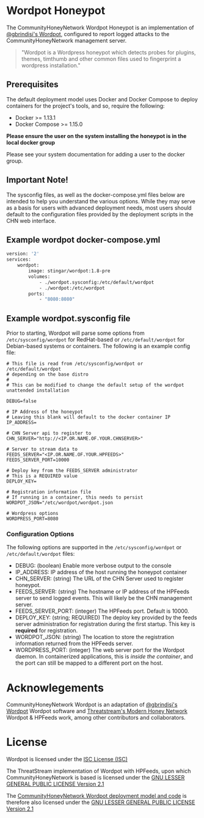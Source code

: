 Wordpot Honeypot
================
The CommunityHoneyNetwork Wordpot Honeypot is an implementation of [@gbrindisi's Wordpot](https://github.com/gbrindisi/wordpot), configured to report logged attacks to the CommunityHoneyNetwork management server.

> "Wordpot is a Wordpress honeypot which detects probes for plugins, themes, timthumb and other common files used to fingerprint a wordpress installation."

## Prerequisites

The default deployment model uses Docker and Docker Compose to deploy containers for the project's tools, and so, require the following:

* Docker >= 1.13.1
* Docker Compose >= 1.15.0

**Please ensure the user on the system installing the honeypot is in the local
 docker group**
 
 Please see your system documentation for adding a user to the docker group.

## Important Note!
The sysconfig files, as well as the docker-compose.yml files below are intended 
to help you understand the various options. While they may serve as a basis 
for users with advanced deployment needs, most users should default to the 
configuration files provided by the deployment scripts in the CHN web interface.

## Example wordpot docker-compose.yml
```dockerfile
version: '2'
services:
    wordpot:
        image: stingar/wordpot:1.8-pre
        volumes:
            - ./wordpot.sysconfig:/etc/default/wordpot
            - ./wordpot:/etc/wordpot
        ports:
            - "8080:8080"
```
## Example wordpot.sysconfig file

Prior to starting, Wordpot will parse some options from `/etc/sysconfig/wordpot` for RedHat-based or `/etc/default/wordpot` for Debian-based systems or containers.  The following is an example config file:

```
# This file is read from /etc/sysconfig/wordpot or /etc/default/wordpot
# depending on the base distro
#
# This can be modified to change the default setup of the wordpot unattended installation

DEBUG=false

# IP Address of the honeypot
# Leaving this blank will default to the docker container IP
IP_ADDRESS=

# CHN Server api to register to
CHN_SERVER="http://<IP.OR.NAME.OF.YOUR.CHNSERVER>"

# Server to stream data to
FEEDS_SERVER="<IP.OR.NAME.OF.YOUR.HPFEEDS>"
FEEDS_SERVER_PORT=10000

# Deploy key from the FEEDS_SERVER administrator
# This is a REQUIRED value
DEPLOY_KEY=

# Registration information file
# If running in a container, this needs to persist
WORDPOT_JSON="/etc/wordpot/wordpot.json

# Wordpress options
WORDPRESS_PORT=8080
```

### Configuration Options

The following options are supported in the `/etc/sysconfig/wordpot` or `/etc/default/wordpot` files:

* DEBUG: (boolean) Enable more verbose output to the console
* IP_ADDRESS: IP address of the host running the honeypot container
* CHN_SERVER: (string) The URL of the CHN Server used to register honeypot.
* FEEDS_SERVER: (string) The hostname or IP address of the HPFeeds server to send logged events. This will likely be the CHN management server.
* FEEDS_SERVER_PORT: (integer) The HPFeeds port. Default is 10000.
* DEPLOY_KEY: (string; REQUIRED) The deploy key provided by the feeds server administration for registration during the first startup. This key is **required** for registration.
* WORDPOT_JSON: (string) The location to store the registration information returned from the HPFeeds server.
* WORDPRESS_PORT: (integer) The web server port for the Wordpot daemon. In containerized applications, this is _inside the container_, and the port can still be mapped to a different port on the host.

# Acknowlegements

CommunityHoneyNetwork Wordpot is an adaptation of [@gbrindisi's Wordpot](https://github.com/gbrindisi/wordpot) Wordpot software and [Threatstream's Modern Honey Network](https://threatstream.github.io/mhn/) Wordpot & HPFeeds work, among other contributors and collaborators.

# License

Wordpot is licensed under the [ISC License (ISC)](https://github.com/gbrindisi/wordpot/blob/master/README.md#license)

The ThreatStream implementation of Wordpot with HPFeeds, upon which CommunityHoneyNetwork is based is licensed under the [GNU LESSER GENERAL PUBLIC LICENSE Version 2.1](https://raw.githubusercontent.com/threatstream/mhn/master/LICENSE)

The [CommunityHoneyNetwork Wordpot deployment model and code](https://github.com/CommunityHoneyNetwork/wordpot) is therefore also licensed under the [GNU LESSER GENERAL PUBLIC LICENSE Version 2.1](https://raw.githubusercontent.com/CommunityHoneyNetwork/wordpot/master/LICENSE)
